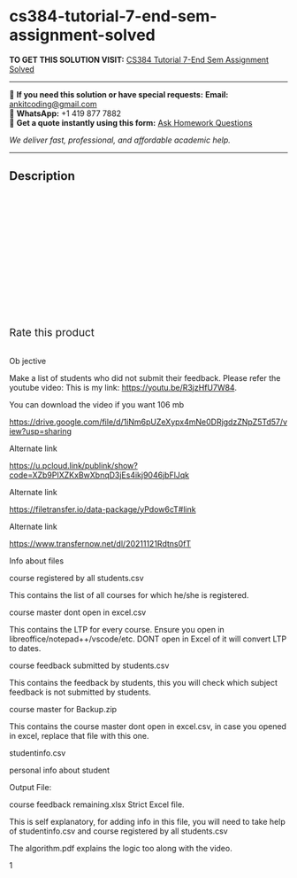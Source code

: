 # cs384-tutorial-7-end-sem-assignment-solved
**TO GET THIS SOLUTION VISIT:** [CS384 Tutorial 7-End Sem Assignment Solved](https://www.ankitcodinghub.com/product/cs384-tutorial-7-end-sem-assignment-solved/)


---

📩 **If you need this solution or have special requests:** **Email:** ankitcoding@gmail.com  
📱 **WhatsApp:** +1 419 877 7882  
📄 **Get a quote instantly using this form:** [Ask Homework Questions](https://www.ankitcodinghub.com/services/ask-homework-questions/)

*We deliver fast, professional, and affordable academic help.*

---

<h2>Description</h2>



<div class="kk-star-ratings kksr-auto kksr-align-center kksr-valign-top" data-payload="{&quot;align&quot;:&quot;center&quot;,&quot;id&quot;:&quot;96486&quot;,&quot;slug&quot;:&quot;default&quot;,&quot;valign&quot;:&quot;top&quot;,&quot;ignore&quot;:&quot;&quot;,&quot;reference&quot;:&quot;auto&quot;,&quot;class&quot;:&quot;&quot;,&quot;count&quot;:&quot;0&quot;,&quot;legendonly&quot;:&quot;&quot;,&quot;readonly&quot;:&quot;&quot;,&quot;score&quot;:&quot;0&quot;,&quot;starsonly&quot;:&quot;&quot;,&quot;best&quot;:&quot;5&quot;,&quot;gap&quot;:&quot;4&quot;,&quot;greet&quot;:&quot;Rate this product&quot;,&quot;legend&quot;:&quot;0\/5 - (0 votes)&quot;,&quot;size&quot;:&quot;24&quot;,&quot;title&quot;:&quot;CS384 Tutorial 7-End Sem Assignment Solved&quot;,&quot;width&quot;:&quot;0&quot;,&quot;_legend&quot;:&quot;{score}\/{best} - ({count} {votes})&quot;,&quot;font_factor&quot;:&quot;1.25&quot;}">

<div class="kksr-stars">

<div class="kksr-stars-inactive">
            <div class="kksr-star" data-star="1" style="padding-right: 4px">


<div class="kksr-icon" style="width: 24px; height: 24px;"></div>
        </div>
            <div class="kksr-star" data-star="2" style="padding-right: 4px">


<div class="kksr-icon" style="width: 24px; height: 24px;"></div>
        </div>
            <div class="kksr-star" data-star="3" style="padding-right: 4px">


<div class="kksr-icon" style="width: 24px; height: 24px;"></div>
        </div>
            <div class="kksr-star" data-star="4" style="padding-right: 4px">


<div class="kksr-icon" style="width: 24px; height: 24px;"></div>
        </div>
            <div class="kksr-star" data-star="5" style="padding-right: 4px">


<div class="kksr-icon" style="width: 24px; height: 24px;"></div>
        </div>
    </div>

<div class="kksr-stars-active" style="width: 0px;">
            <div class="kksr-star" style="padding-right: 4px">


<div class="kksr-icon" style="width: 24px; height: 24px;"></div>
        </div>
            <div class="kksr-star" style="padding-right: 4px">


<div class="kksr-icon" style="width: 24px; height: 24px;"></div>
        </div>
            <div class="kksr-star" style="padding-right: 4px">


<div class="kksr-icon" style="width: 24px; height: 24px;"></div>
        </div>
            <div class="kksr-star" style="padding-right: 4px">


<div class="kksr-icon" style="width: 24px; height: 24px;"></div>
        </div>
            <div class="kksr-star" style="padding-right: 4px">


<div class="kksr-icon" style="width: 24px; height: 24px;"></div>
        </div>
    </div>
</div>


<div class="kksr-legend" style="font-size: 19.2px;">
            <span class="kksr-muted">Rate this product</span>
    </div>
    </div>
<div class="page" title="Page 1">
<div class="layoutArea">
<div class="column">
&nbsp;

Ob jective

Make a list of students who did not submit their feedback. Please refer the youtube video: This is my link: https://youtu.be/R3jzHfU7W84.

You can download the video if you want 106 mb

https://drive.google.com/file/d/1iNm6pUZeXypx4mNe0DRjgdzZNpZ5Td57/view?usp=sharing

Alternate link

https://u.pcloud.link/publink/show?code=XZb9PIXZKxBwXbnqD3jEs4ikj9046jbFlJqk

Alternate link

https://filetransfer.io/data-package/yPdow6cT#link

Alternate link

https://www.transfernow.net/dl/20211121Rdtns0fT

Info about files

course registered by all students.csv

This contains the list of all courses for which he/she is registered.

course master dont open in excel.csv

This contains the LTP for every course. Ensure you open in libreoffice/notepad++/vscode/etc. DONT open in Excel of it will convert LTP to dates.

course feedback submitted by students.csv

This contains the feedback by students, this you will check which subject feedback is not submitted by students.

course master for Backup.zip

This contains the course master dont open in excel.csv, in case you opened in excel, replace that file with this one.

studentinfo.csv

personal info about student

Output File:

course feedback remaining.xlsx Strict Excel file.

This is self explanatory, for adding info in this file, you will need to take help of studentinfo.csv and course registered by all students.csv

The algorithm.pdf explains the logic too along with the video.

</div>
</div>
<div class="layoutArea">
<div class="column">
1

</div>
</div>
</div>
